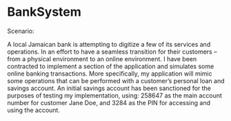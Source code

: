 # BankSystem
Scenario:

A local Jamaican bank is attempting to digitize a few of its services and 
operations. In an effort to have a seamless transition for their customers –
from a physical environment to an online environment. I have been
contracted to implement a section of the application and simulates some 
online banking transactions. More specifically, my application will mimic 
some operations that can be performed with a customer’s personal loan and 
savings account. An initial savings account has been sanctioned for the 
purposes of testing my implementation, using: 258647 as the main account 
number for customer Jane Doe, and 3284 as the PIN for accessing and using the 
account.
